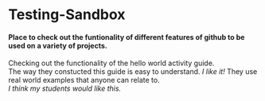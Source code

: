 # Testing-Sandbox
#### Place to check out the funtionality of different features of github to be used on a variety of projects.
Checking out the functionality of the hello world activity guide.  
The way they constucted this guide is easy to understand. _I like it!_ They use real world examples that anyone can relate to.  
_I think my students would like this._
